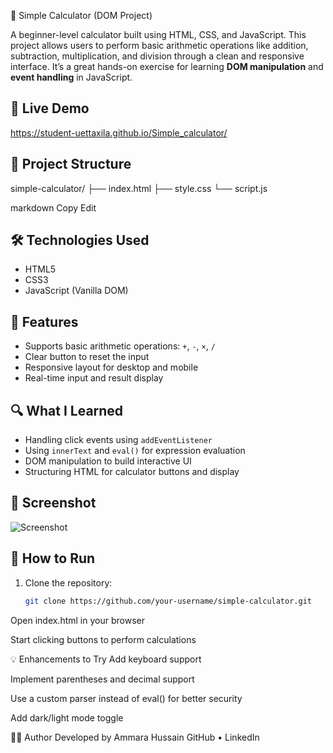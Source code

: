 🧮 Simple Calculator (DOM Project)

A beginner-level calculator built using HTML, CSS, and JavaScript. This project allows users to perform basic arithmetic operations like addition, subtraction, multiplication, and division through a clean and responsive interface. It’s a great hands-on exercise for learning **DOM manipulation** and **event handling** in JavaScript.

## 🚀 Live Demo

 https://student-uettaxila.github.io/Simple_calculator/
## 📁 Project Structure

simple-calculator/
├── index.html
├── style.css
└── script.js

markdown
Copy
Edit

## 🛠️ Technologies Used

- HTML5
- CSS3
- JavaScript (Vanilla DOM)

## 🎯 Features

- Supports basic arithmetic operations: `+`, `-`, `×`, `/`
- Clear button to reset the input
- Responsive layout for desktop and mobile
- Real-time input and result display

## 🔍 What I Learned

- Handling click events using `addEventListener`
- Using `innerText` and `eval()` for expression evaluation
- DOM manipulation to build interactive UI
- Structuring HTML for calculator buttons and display

## 📸 Screenshot

![Screenshot](screenshot.png) <!-- optional -->

## 🧪 How to Run

1. Clone the repository:
   ```bash
   git clone https://github.com/your-username/simple-calculator.git
Open index.html in your browser

Start clicking buttons to perform calculations

💡 Enhancements to Try
Add keyboard support

Implement parentheses and decimal support

Use a custom parser instead of eval() for better security

Add dark/light mode toggle

👩‍💻 Author
Developed by Ammara Hussain
GitHub • LinkedIn

